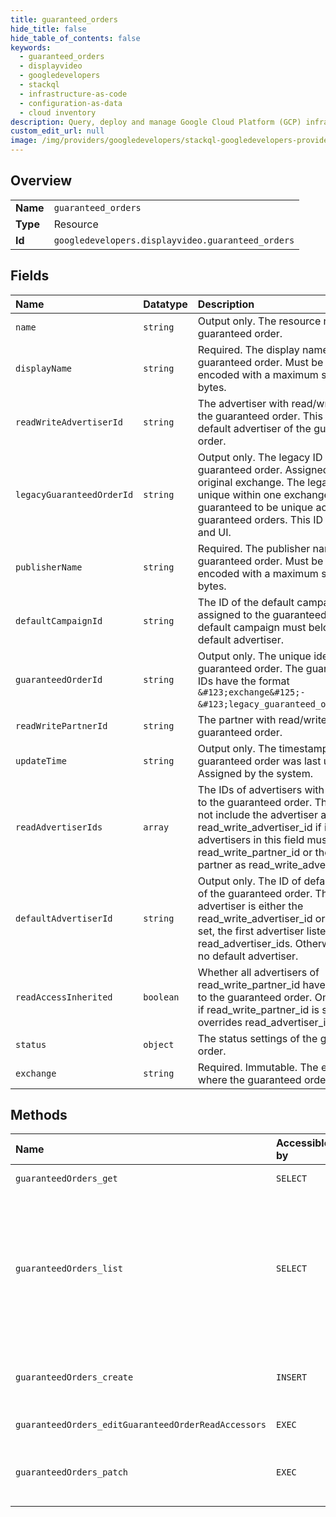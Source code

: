 ```yaml
---
title: guaranteed_orders
hide_title: false
hide_table_of_contents: false
keywords:
  - guaranteed_orders
  - displayvideo
  - googledevelopers    
  - stackql
  - infrastructure-as-code
  - configuration-as-data
  - cloud inventory
description: Query, deploy and manage Google Cloud Platform (GCP) infrastructure and resources using SQL
custom_edit_url: null
image: /img/providers/googledevelopers/stackql-googledevelopers-provider-featured-image.png
---
```

  
    

## Overview
<table><tbody>
<tr><td><b>Name</b></td><td><code>guaranteed_orders</code></td></tr>
<tr><td><b>Type</b></td><td>Resource</td></tr>
<tr><td><b>Id</b></td><td><code>googledevelopers.displayvideo.guaranteed_orders</code></td></tr>
</tbody></table>

## Fields
| Name | Datatype | Description |
|:-----|:---------|:------------|
| `name` | `string` | Output only. The resource name of the guaranteed order. |
| `displayName` | `string` | Required. The display name of the guaranteed order. Must be UTF-8 encoded with a maximum size of 240 bytes. |
| `readWriteAdvertiserId` | `string` | The advertiser with read/write access to the guaranteed order. This is also the default advertiser of the guaranteed order. |
| `legacyGuaranteedOrderId` | `string` | Output only. The legacy ID of the guaranteed order. Assigned by the original exchange. The legacy ID is unique within one exchange, but is not guaranteed to be unique across all guaranteed orders. This ID is used in SDF and UI. |
| `publisherName` | `string` | Required. The publisher name of the guaranteed order. Must be UTF-8 encoded with a maximum size of 240 bytes. |
| `defaultCampaignId` | `string` | The ID of the default campaign that is assigned to the guaranteed order. The default campaign must belong to the default advertiser. |
| `guaranteedOrderId` | `string` | Output only. The unique identifier of the guaranteed order. The guaranteed order IDs have the format `&#123;exchange&#125;-&#123;legacy_guaranteed_order_id&#125;`. |
| `readWritePartnerId` | `string` | The partner with read/write access to the guaranteed order. |
| `updateTime` | `string` | Output only. The timestamp when the guaranteed order was last updated. Assigned by the system. |
| `readAdvertiserIds` | `array` | The IDs of advertisers with read access to the guaranteed order. This field must not include the advertiser assigned to read_write_advertiser_id if it is set. All advertisers in this field must belong to read_write_partner_id or the same partner as read_write_advertiser_id. |
| `defaultAdvertiserId` | `string` | Output only. The ID of default advertiser of the guaranteed order. The default advertiser is either the read_write_advertiser_id or, if that is not set, the first advertiser listed in read_advertiser_ids. Otherwise, there is no default advertiser. |
| `readAccessInherited` | `boolean` | Whether all advertisers of read_write_partner_id have read access to the guaranteed order. Only applicable if read_write_partner_id is set. If True, overrides read_advertiser_ids. |
| `status` | `object` | The status settings of the guaranteed order. |
| `exchange` | `string` | Required. Immutable. The exchange where the guaranteed order originated. |
## Methods
| Name | Accessible by | Required Params | Description |
|:-----|:--------------|:----------------|:------------|
| `guaranteedOrders_get` | `SELECT` | `guaranteedOrdersId` | Gets a guaranteed order. |
| `guaranteedOrders_list` | `SELECT` |  | Lists guaranteed orders that are accessible to the current user. The order is defined by the order_by parameter. If a filter by entity_status is not specified, guaranteed orders with entity status `ENTITY_STATUS_ARCHIVED` will not be included in the results. |
| `guaranteedOrders_create` | `INSERT` |  | Creates a new guaranteed order. Returns the newly created guaranteed order if successful. |
| `guaranteedOrders_editGuaranteedOrderReadAccessors` | `EXEC` | `guaranteedOrdersId` | Edits read advertisers of a guaranteed order. |
| `guaranteedOrders_patch` | `EXEC` | `guaranteedOrdersId` | Updates an existing guaranteed order. Returns the updated guaranteed order if successful. |
